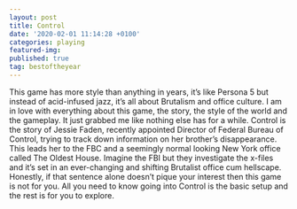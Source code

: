 ```yaml
---
layout: post
title: Control
date: '2020-02-01 11:14:28 +0100'
categories: playing
featured-img:
published: true
tag: bestoftheyear
---
```


This game has more style than anything in years, it’s like Persona 5 but instead of acid-infused jazz, it’s all about Brutalism and office culture. I am in love with everything about this game, the story, the style of the world and the gameplay. It just grabbed me like nothing else has for a while. Control is the story of Jessie Faden, recently appointed Director of Federal Bureau of Control, trying to track down information on her brother’s disappearance. This leads her to the FBC and a seemingly normal looking New York office called The Oldest House. Imagine the FBI but they investigate the x-files and it’s set in an ever-changing and shifting Brutalist office cum hellscape. Honestly, if that sentence alone doesn’t pique your interest then this game is not for you. All you need to know going into Control is the basic setup and the rest is for you to explore.
